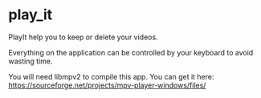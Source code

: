 # play_it

PlayIt help you to keep or delete your videos.

Everything on the application can be controlled by your keyboard to avoid wasting time.

You will need libmpv2 to compile this app. You can get it here: https://sourceforge.net/projects/mpv-player-windows/files/